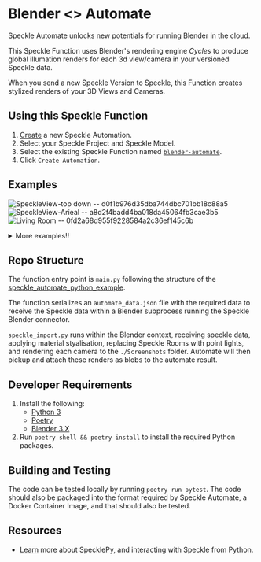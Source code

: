 # Blender <> Automate


Speckle Automate unlocks new potentials for running Blender in the cloud.

This Speckle Function uses Blender's rendering engine *Cycles* to produce global illumation renders for each 3d view/camera in your versioned Speckle data.

When you send a new Speckle Version to Speckle, this Function creates stylized renders of your 3D Views and Cameras.

## Using this Speckle Function

1. [Create](https://automate.speckle.dev/) a new Speckle Automation.
1. Select your Speckle Project and Speckle Model.
1. Select the existing Speckle Function named [`blender-automate`](https://automate.speckle.dev/functions/fe6015a999).
1. Click `Create Automation`.

## Examples
![SpeckleView-top down -- d0f1b976d35dba744dbc701bb18c88a5](https://github.com/JR-Morgan/blender-automate/assets/45512892/22b90b4e-1218-43da-ace4-46dff3e6efe1)
![SpeckleView-Arieal -- a8d2f4badd4ba018da45064fb3cae3b5](https://github.com/JR-Morgan/blender-automate/assets/45512892/425f8db8-5dfe-4a71-91da-b3ebe1b48a45)
![Living Room -- 0fd2a68d955f9228584a2c36ef145c6b](https://github.com/JR-Morgan/blender-automate/assets/45512892/013f5138-ce04-4d3d-9050-4c6c99405340)


<details>
  <summary>More examples!!</summary>

![SpeckleView-Courtyard -- 6494c467aeaa7275bb23ad221c24612d](https://github.com/JR-Morgan/blender-automate/assets/45512892/29a06f58-a4fc-4c87-a16d-e51793842637)
![SpeckleView-Front Elevatio -- bfc2b6601ef60662cd0246eeb94f3b39](https://github.com/JR-Morgan/blender-automate/assets/45512892/465f0b63-f89f-490e-b621-4d73dc01a90c)
![From Yard -- bc71d60642872c831c4595d6423d0073](https://github.com/JR-Morgan/blender-automate/assets/45512892/c9f495ed-4499-4835-a900-4d400cdbdd45)
![Kitchen -- e8c66dd46cb37e80c6117c121060113a](https://github.com/JR-Morgan/blender-automate/assets/45512892/6c94f9b4-f1b1-4b98-9c3d-31b7d32ae6a4)

</details>
    

## Repo Structure

The function entry point is `main.py` following the structure of the [speckle_automate_python_example](https://github.com/specklesystems/speckle_automate_python_example).

The function serializes an `automate_data.json` file with the required data to receive the Speckle data within a Blender subprocess running the Speckle Blender connector.

`speckle_import.py` runs within the Blender context, receiving speckle data, applying material styalisation, replacing Speckle Rooms with point lights, and rendering each camera to the `./Screenshots` folder. Automate will then pickup and attach these renders as blobs to the automate result.


## Developer Requirements

1. Install the following:
    - [Python 3](https://www.python.org/downloads/)
    - [Poetry](https://python-poetry.org/docs/#installing-with-the-official-installer)
    - [Blender 3.X](https://www.blender.org/)
1. Run `poetry shell && poetry install` to install the required Python packages.

## Building and Testing

The code can be tested locally by running `poetry run pytest`.
The code should also be packaged into the format required by Speckle Automate, a Docker Container Image, and that should also be tested.

## Resources

- [Learn](https://speckle.guide/dev/python.html) more about SpecklePy, and interacting with Speckle from Python.
